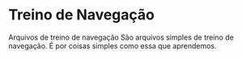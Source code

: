 # Treino de Navegação
 Arquivos de treino de navegação
São arquivos simples de treino de navegação. É por coisas simples como essa que aprendemos.
